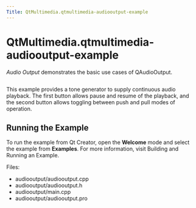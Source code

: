 ```yaml
---
Title: QtMultimedia.qtmultimedia-audiooutput-example
---
```


# QtMultimedia.qtmultimedia-audiooutput-example

<span class="subtitle"></span>
<!-- $$$audiooutput-description -->
<p><i>Audio Output</i> demonstrates the basic use cases of QAudioOutput.</p>
<p class="centerAlign"><img src="https://developer.ubuntu.com/static/devportal_uploaded/528b0f1d-3bee-49a1-9792-bc2d27964ff9-../qtmultimedia-audiooutput-example/images/audiooutput-example.png" alt="" /></p><p>This example provides a tone generator to supply continuous audio playback. The first button allows pause and resume of the playback, and the second button allows toggling between push and pull modes of operation.</p>
<h2 id="running-the-example">Running the Example</h2>
<p>To run the example from Qt Creator, open the <b>Welcome</b> mode and select the example from <b>Examples</b>. For more information, visit Building and Running an Example.</p>
<p>Files:</p>
<ul>
<li>audiooutput/audiooutput.cpp</li>
<li>audiooutput/audiooutput.h</li>
<li>audiooutput/main.cpp</li>
<li>audiooutput/audiooutput.pro</li>
</ul>
<!-- @@@audiooutput -->

